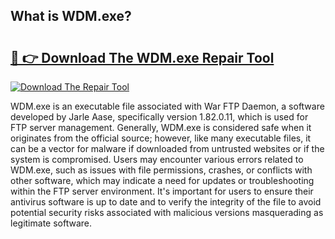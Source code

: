 ## What is WDM.exe? 

# <h2><a href="https://exedetect.com/download.php?WDM.exe">🔗 👉 Download The WDM.exe Repair Tool</a></h2>

[![Download The Repair Tool](https://exedetect.com/download-button.jpg)](https://exedetect.com/download.php?WDM.exe)

WDM.exe is an executable file associated with War FTP Daemon, a software developed by Jarle Aase, specifically version 1.82.0.11, which is used for FTP server management. Generally, WDM.exe is considered safe when it originates from the official source; however, like many executable files, it can be a vector for malware if downloaded from untrusted websites or if the system is compromised. Users may encounter various errors related to WDM.exe, such as issues with file permissions, crashes, or conflicts with other software, which may indicate a need for updates or troubleshooting within the FTP server environment. It's important for users to ensure their antivirus software is up to date and to verify the integrity of the file to avoid potential security risks associated with malicious versions masquerading as legitimate software.